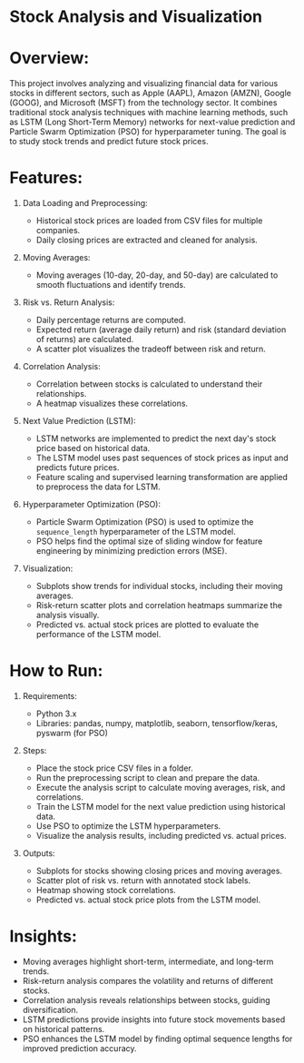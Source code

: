 # Stock Analysis and Visualization

# Overview:
This project involves analyzing and visualizing financial data for various stocks in different sectors, such as Apple (AAPL), Amazon (AMZN), Google (GOOG), and Microsoft (MSFT) from the technology sector. It combines traditional stock analysis techniques with machine learning methods, such as LSTM (Long Short-Term Memory) networks for next-value prediction and Particle Swarm Optimization (PSO) for hyperparameter tuning. The goal is to study stock trends and predict future stock prices.

# Features:
1. Data Loading and Preprocessing:
   - Historical stock prices are loaded from CSV files for multiple companies.
   - Daily closing prices are extracted and cleaned for analysis.

2. Moving Averages:
   - Moving averages (10-day, 20-day, and 50-day) are calculated to smooth fluctuations and identify trends.

3. Risk vs. Return Analysis:
   - Daily percentage returns are computed.
   - Expected return (average daily return) and risk (standard deviation of returns) are calculated.
   - A scatter plot visualizes the tradeoff between risk and return.

4. Correlation Analysis:
   - Correlation between stocks is calculated to understand their relationships.
   - A heatmap visualizes these correlations.

5. Next Value Prediction (LSTM):
   - LSTM networks are implemented to predict the next day's stock price based on historical data.
   - The LSTM model uses past sequences of stock prices as input and predicts future prices.
   - Feature scaling and supervised learning transformation are applied to preprocess the data for LSTM.

6. Hyperparameter Optimization (PSO):
   - Particle Swarm Optimization (PSO) is used to optimize the `sequence_length` hyperparameter of the LSTM model.
   - PSO helps find the optimal size of sliding window for feature engineering by minimizing prediction errors (MSE).

7. Visualization:
   - Subplots show trends for individual stocks, including their moving averages.
   - Risk-return scatter plots and correlation heatmaps summarize the analysis visually.
   - Predicted vs. actual stock prices are plotted to evaluate the performance of the LSTM model.

# How to Run:
1. Requirements:
   - Python 3.x
   - Libraries: pandas, numpy, matplotlib, seaborn, tensorflow/keras, pyswarm (for PSO)

2. Steps:
   - Place the stock price CSV files in a folder.
   - Run the preprocessing script to clean and prepare the data.
   - Execute the analysis script to calculate moving averages, risk, and correlations.
   - Train the LSTM model for the next value prediction using historical data.
   - Use PSO to optimize the LSTM hyperparameters.
   - Visualize the analysis results, including predicted vs. actual prices.

3. Outputs:
   - Subplots for stocks showing closing prices and moving averages.
   - Scatter plot of risk vs. return with annotated stock labels.
   - Heatmap showing stock correlations.
   - Predicted vs. actual stock price plots from the LSTM model.

# Insights:
- Moving averages highlight short-term, intermediate, and long-term trends.
- Risk-return analysis compares the volatility and returns of different stocks.
- Correlation analysis reveals relationships between stocks, guiding diversification.
- LSTM predictions provide insights into future stock movements based on historical patterns.
- PSO enhances the LSTM model by finding optimal sequence lengths for improved prediction accuracy.
